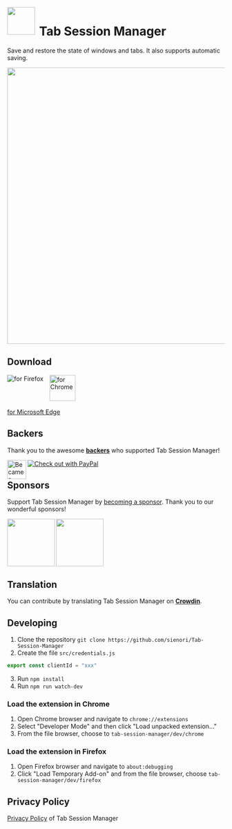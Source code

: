<img src="https://raw.githubusercontent.com/sienori/Tab-Session-Manager/master/src/icons/icon.png" align="left" height="64px" style="margin-right:10px">

# Tab Session Manager

Save and restore the state of windows and tabs. It also supports automatic saving.

<img src="https://raw.githubusercontent.com/sienori/Tab-Session-Manager/master/other/promotion/screenshots/popup.png" width="640px">

## Download

[<img src="https://raw.githubusercontent.com/sienori/simple-translate/master/other/promotion/badges/firefox.png" align="left" alt="for Firefox">](https://addons.mozilla.org/firefox/addon/tab-session-manager/)
&ensp;
[<img src="https://raw.githubusercontent.com/sienori/simple-translate/master/other/promotion/badges/chrome.png" alt="for Chrome" height="60px">](https://chrome.google.com/webstore/detail/tab-session-manager/iaiomicjabeggjcfkbimgmglanimpnae/)

[for Microsoft Edge](https://microsoftedge.microsoft.com/addons/detail/jkjjclfiflhpjangefhgfjhgfbhajadk)

## Backers

Thank you to the awesome **[backers](https://github.com/sienori/Tab-Session-Manager/blob/master/BACKERS.md)** who supported Tab Session Manager!

[<img src="https://raw.githubusercontent.com/sienori/simple-translate/master/other/promotion/badges/patreon.png" alt="Became a Patreon" height="44px" align="left">](https://www.patreon.com/sienori)
[<img src="https://raw.githubusercontent.com/sienori/simple-translate/master/other/promotion/badges/paypal.png" alt="Check out with PayPal">](https://www.paypal.me/sienoriExt)

## Sponsors

Support Tab Session Manager by [becoming a sponsor](https://www.patreon.com/sienori). Thank you to our wonderful sponsors!

[<img src="https://raw.githubusercontent.com/sienori/tab-session-manager/master/docs/img/toucan.png" height=110px align="left">](https://jointoucan.com/partners/tab-session-manager)

[<img src="https://raw.githubusercontent.com/sienori/tab-session-manager/master/docs/img/addYourLogo.png" height=110px>](https://www.patreon.com/sienori)

## Translation

You can contribute by translating Tab Session Manager on **[Crowdin](https://crowdin.com/project/tab-session-manager)**.

## Developing

1. Clone the repository `git clone https://github.com/sienori/Tab-Session-Manager`  
2. Create the file `src/credentials.js`  
  ```src/credentials.js
  export const clientId = "xxx"
  ```
3. Run `npm install`
4. Run `npm run watch-dev`

### Load the extension in Chrome

1. Open Chrome browser and navigate to `chrome://extensions`
2. Select "Developer Mode" and then click "Load unpacked extension..."
3. From the file browser, choose to `tab-session-manager/dev/chrome`

### Load the extension in Firefox

1. Open Firefox browser and navigate to `about:debugging`
2. Click "Load Temporary Add-on" and from the file browser, choose `tab-session-manager/dev/firefox`

## Privacy Policy

[Privacy Policy](https://tab-session-manager.sienori.com/privacy-policy) of Tab Session Manager
